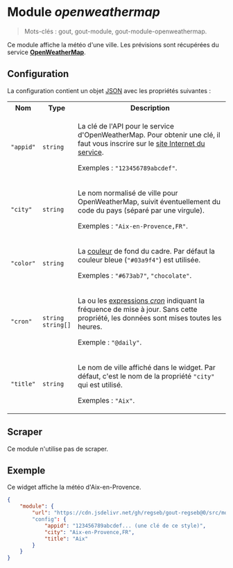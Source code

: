 # Module _openweathermap_

> Mots-clés : gout, gout-module, gout-module-openweathermap.

Ce module affiche la météo d'une ville. Les prévisions sont récupérées du
service [**OpenWeatherMap**](https://openweathermap.org/).

## Configuration

La configuration contient un objet
[JSON](https://www.json.org/json-fr.html "JavaScript Object Notation") avec les
propriétés suivantes :

<table>
  <tr>
    <th>Nom</th>
    <th>Type</th>
    <th>Description</th>
  </tr>
  <tr>
    <td><code>"appid"</code></td>
    <td><code>string</code></td>
    <td>
      <p>
        La clé de l'API pour le service d'OpenWeatherMap. Pour obtenir une clé,
        il faut vous inscrire sur le
        <a href="https://home.openweathermap.org/users/sign_up">site Internet du
        service</a>.
      </p>
      <p>
        Exemples : <code>"123456789abcdef"</code>.
      </p>
    </td>
  </tr>
  <tr>
    <td><code>"city"</code></td>
    <td><code>string</code></td>
    <td>
      <p>
        Le nom normalisé de ville pour OpenWeatherMap, suivit éventuellement du
        code du pays (séparé par une virgule).
      </p>
      <p>
        Exemples : <code>"Aix-en-Provence,FR"</code>.
      </p>
    </td>
  </tr>
  <tr>
    <td><code>"color"</code></td>
    <td><code>string</code></td>
    <td>
      <p>
        La
        <a href="https://developer.mozilla.org/fr/docs/Web/CSS/color_value">couleur</a>
        de fond du cadre. Par défaut la couleur bleue (<code>"#03a9f4"</code>)
        est utilisée.
      </p>
      <p>
        Exemples : <code>"#673ab7"</code>, <code>"chocolate"</code>.
      </p>
    </td>
  </tr>
  <tr>
    <td><code>"cron"</code></td>
    <td><code>string</code><br /><code>string[]</code></td>
    <td>
      <p>
        La ou les
        <a href="https://www.npmjs.com/package/cronnor#expression-cron">expressions
        <em>cron</em></a> indiquant la fréquence de mise à jour. Sans cette
        propriété, les données sont mises toutes les heures.
      </p>
      <p>
        Exemple : <code>"@daily"</code>.
      </p>
    </td>
  </tr>
  <tr>
    <td><code>"title"</code></td>
    <td><code>string</code></td>
    <td>
      <p>
        Le nom de ville affiché dans le widget. Par défaut, c'est le nom de la
        propriété <code>"city"</code> qui est utilisé.
      </p>
      <p>
        Exemples : <code>"Aix"</code>.
      </p>
    </td>
  </tr>
</table>

## Scraper

Ce module n'utilise pas de scraper.

## Exemple

Ce widget affiche la météo d'Aix-en-Provence.

```JSON
{
    "module": {
        "url": "https://cdn.jsdelivr.net/gh/regseb/gout-regseb@0/src/module/openweathermap/openweathermap.js"
        "config": {
            "appid": "123456789abcdef... (une clé de ce style)",
            "city": "Aix-en-Provence,FR",
            "title": "Aix"
        }
    }
}
```
